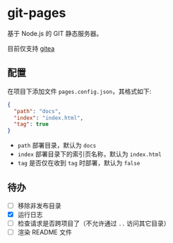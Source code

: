 # git-pages

基于 Node.js 的 GIT 静态服务器。

目前仅支持 [gitea](https://gitea.io/)

## 配置

在项目下添加文件 `pages.config.json`，其格式如下:

```json
{
  "path": "docs",
  "index": "index.html",
  "tag": true
}
```

- `path` 部署目录，默认为 `docs`
- `index` 部署目录下的索引页名称，默认为 `index.html`
- `tag` 是否仅在收到 `tag` 时部署，默认为 `false`

## 待办

- [ ] 移除非发布目录
- [x] 运行日志
- [ ] 检查请求是否跨项目了（不允许通过 `..` 访问其它目录）
- [ ] 渲染 README 文件
